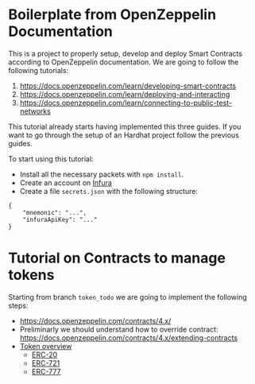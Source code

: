 # Boilerplate from OpenZeppelin Documentation

This is a project to properly setup, develop and deploy Smart Contracts according to OpenZeppelin documentation. We are going to follow the following tutorials:
1. https://docs.openzeppelin.com/learn/developing-smart-contracts
2. https://docs.openzeppelin.com/learn/deploying-and-interacting
3. https://docs.openzeppelin.com/learn/connecting-to-public-test-networks

This tutorial already starts having implemented this three guides. If you want to go through the setup of an Hardhat project follow the previous guides. 

To start using this tutorial:
* Install all the necessary packets with `npm install`.
* Create an account on [Infura](https://infura.io/)
* Create a file `secrets.json` with the following structure:
```
{
    "mnemonic": "...",
    "infuraApiKey": "..."
}
```
# Tutorial on Contracts to manage tokens
Starting from branch `token_todo` we are going to implement the following steps:

* https://docs.openzeppelin.com/contracts/4.x/
* Preliminarly we should understand how to override contract: https://docs.openzeppelin.com/contracts/4.x/extending-contracts
* [Token overview](https://docs.openzeppelin.com/contracts/4.x/tokens)
    * [ERC-20](https://docs.openzeppelin.com/contracts/4.x/erc20)
    * [ERC-721](https://docs.openzeppelin.com/contracts/4.x/erc721)
    * [ERC-777](https://docs.openzeppelin.com/contracts/4.x/erc777)

